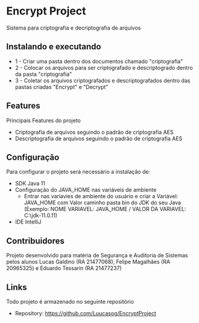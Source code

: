 # Encrypt Project

Sistema para criptografia e decriptografia de arquivos

## Instalando e executando

* 1 - Criar uma pasta dentro dos documentos chamado "criptografia"
* 2 - Colocar os arquivos para ser criptografado e descriptogrado dentro da pasta "criptografia"
* 3 - Coletar os arquivos criptografados e descriptografados dentro das pastas criadas "Encrypt" e "Decrypt"


## Features

Principais Features do projeto
* Criptografia de arquivos seguindo o padrão de criptografia AES
* Descriptografia de arquivos seguindo o padrão de criptografia AES

## Configuração

Para configurar o projeto será necessário a instalação de:
- SDK Java 11
- Configuração do JAVA_HOME nas variáveis de ambiente
  - Entrar nas variavies de ambiente do usuário e criar a Variável: JAVA_HOME com Valor caminho pasta bin do JDK do seu Java (Exemplo: NOME VARIAVEL: JAVA_HOME / VALOR DA VARIAVEL: C:\jdk-11.0.11)
- IDE IntelliJ

## Contribuidores

Projeto desenvolvido para matéria de Segurança e Auditoria de Sistemas pelos alunos Lucas Galdino (RA 21477068), Felipe Magalhães (RA 20965325) e Eduardo Tessarin (RA 21477237)

## Links

Todo projeto é armazenado no seguinte repositório

- Repository: https://github.com/Luucasog/EncryptProject
